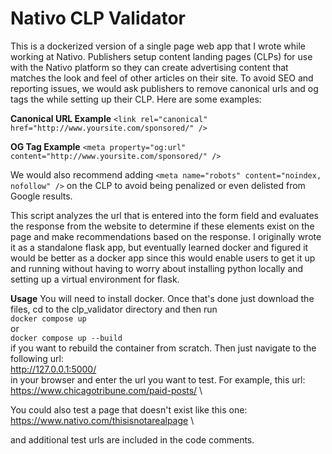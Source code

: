 # Nativo CLP Validator
This is a dockerized version of a single page web app that I wrote while working at Nativo. Publishers setup content landing pages (CLPs) for use with the Nativo platform so they can create advertising content that matches the look and feel of other articles on their site. To avoid SEO and reporting issues, we would ask publishers to remove canonical urls and og tags the while setting up their CLP. Here are some examples:

**Canonical URL Example**
`<link rel="canonical" href="http://www.yoursite.com/sponsored/" />`

**OG Tag Example**
`<meta property="og:url" content="http://www.yoursite.com/sponsored/" />`
 
We would also recommend adding `<meta name="robots" content="noindex, nofollow" />` on the CLP to avoid being penalized or even delisted from Google results.

This script analyzes the url that is entered into the form field and evaluates the response from the website to determine if these elements exist on the page and make recommendations based on the response. I originally wrote it as a standalone flask app, but eventually learned docker and figured it would be better as a docker app since this would enable users to get it up and running without having to worry about installing python locally and setting up a virtual environment for flask.

**Usage**
You will need to install docker. Once that's done just download the files, cd to the clp_validator directory and then run\
`docker compose up`\
or\
`docker compose up --build`\
if you want to rebuild the container from scratch. Then just navigate to the following url:\
http://127.0.0.1:5000/ \
in your browser and enter the url you want to test. For example, this url:\
https://www.chicagotribune.com/paid-posts/ \

You could also test a page that doesn't exist like this one:\
https://www.nativo.com/thisisnotarealpage \

and additional test urls are included in the code comments.